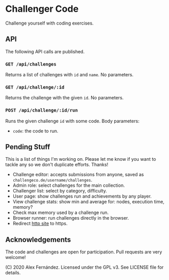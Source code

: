 # Challenger Code

Challenge yourself with coding exercises.

## API

The following API calls are published.

### `GET /api/challenges`

Returns a list of challenges with `id` and `name`.
No parameters.

### `GET /api/challenge/:id`

Returns the challenge with the given `id`.
No parameters.

### `POST /api/challenge/:id/run`

Runs the given challenge `id` with some code.
Body parameters:

* `code`: the code to run.

## Pending Stuff

This is a list of things I'm working on.
Please let me know if you want to tackle any
so we don't duplicate efforts.
Thanks!

* Challenge editor:
accepts submissions from anyone,
saved as `challengeco.de/username/challenges`.
* Admin role:
select challenges for the main collection.
* Challenger list:
select by category, difficulty.
* User page:
show challenges run and achievements by any player.
* View challenge stats:
show min and average for: nodes, execution time, memory?
* Check max memory used by a challenge run.
* Browser runner:
run challenges directly in the browser.
* Redirect [http site](http://challengerco.de/) to https.

## Acknowledgements

The code and challenges are open for participation.
Pull requests are very welcome!

(C) 2020 Alex Fernández.
Licensed under the GPL v3.
See LICENSE file for details.

